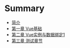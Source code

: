 # Summary

* [简介](README.md)
* [第一章 Vue基础](/chapter1/section1.md)
* [第二章 Vue实例与数据绑定1](/chapter2/section2.md)
* [第三章 测试章节](README.md)



